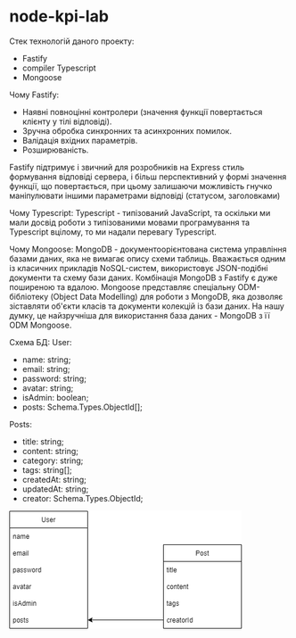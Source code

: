 # node-kpi-lab

Стек технологій даного проекту:

- Fastify
- compiler Typescript
- Mongoose

Чому Fastify:

- Наявні повноцінні контролери (значення функції повертається клієнту у тілі відповіді).
- Зручна обробка синхронних та асинхронних помилок.
- Валідація вхідних параметрів.
- Розширюваність.

Fastify підтримує і звичний для розробників на Express стиль формування відповіді сервера, і більш перспективний у формі значення функції, що повертається, при цьому залишаючи можливість гнучко маніпулювати іншими параметрами відповіді (статусом, заголовками)

Чому Typescript:
Typescript - типізований JavaScript, та оскільки ми мали досвід роботи з типізованими мовами програмування та Typescript вцілому, то ми надали перевагу Typescript.

Чому Mongoose:
MongoDB - документоорієнтована система управління базами даних, яка не вимагає опису схеми таблиць. Вважається одним із класичних прикладів NoSQL-систем, використовує JSON-подібні документи та схему бази даних.
Комбінація MongoDB з Fastify є дуже поширеною та вдалою.
Mongoose представляє спеціальну ODM-бібліотеку (Object Data Modelling) для роботи з MongoDB, яка дозволяє зіставляти об'єкти класів та документи колекцій із бази даних.
На нашу думку, це найзручніша для використання база даних - MongoDB з її ODM Mongoose.

Схема БД:
User:
- name: string;
- email: string;
- password: string;
- avatar: string;
- isAdmin: boolean;
- posts: Schema.Types.ObjectId[];

Posts:
- title: string;
- content: string;
- category: string;
- tags: string[];
- createdAt: string;
- updatedAt: string;
- creator: Schema.Types.ObjectId;

![Screenshot](assets/databaseSchema.png)
